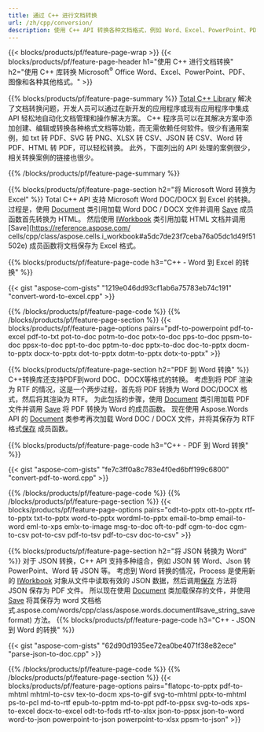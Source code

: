 ```yaml
---
title: 通过 C++ 进行文档转换 
url: /zh/cpp/conversion/
description: 使用 C++ API 转换各种文档格式，例如 Word、Excel、PowerPoint、PDF、JSON、图像等。 
---
```


{{< blocks/products/pf/feature-page-wrap >}}
{{< blocks/products/pf/feature-page-header h1="使用 C++ 进行文档转换" h2="使用 C++ 库转换 Microsoft<sup>&reg;</sup> Office Word、Excel、PowerPoint、PDF、图像和各种其他格式。" >}}

{{% blocks/products/pf/feature-page-summary %}}
[Total C++ Library](https://products.aspose.com/total/cpp/) 解决了文档转换问题，开发人员可以通过在新开发的应用程序或现有应用程序中集成 API 轻松地自动化文档管理和操作解决方案。 C++ 程序员可以在其解决方案中添加创建、编辑或转换各种格式文档等功能，而无需依赖任何软件。很少有通用案例，如 txt 转 PDF、SVG 转 PNG、XLSX 转 CSV、JSON 转 CSV、Word 转 PDF、HTML 转 PDF，可以轻松转换。 此外，下面列出的 API 处理的案例很少，相关转换案例的链接也很少。 

{{% /blocks/products/pf/feature-page-summary  %}}

{{% blocks/products/pf/feature-page-section  h2="将 Microsoft Word 转换为 Excel" %}}
Total C++ API 支持 Microsoft Word DOC/DOCX 到 Excel 的转换。  过程是，使用 [Document](https://reference.aspose.com/words/cpp/class/aspose.words.document) 类引用加载 Word DOC / DOCX 文件并调用 [Save](https://reference.aspose.com/words/cpp/class/aspose.words.document#save_string_saveformat) 成员函数首先转换为 HTML。 然后使用 [IWorkbook](https://reference.aspose.com/cells/cpp/class/aspose.cells.i_workbook) 类引用加载 HTML 文档并调用 [Save](https://reference.aspose.com/ cells/cpp/class/aspose.cells.i_workbook#a5dc7de23f7ceba76a05dc1d49f51502e) 成员函数将文档保存为 Excel 格式。 

{{% blocks/products/pf/feature-page-code h3="C++ - Word 到 Excel 的转换" %}}

{{< gist "aspose-com-gists" "1219e046dd93cf1ab6a75783eb74c191" "convert-word-to-excel.cpp" >}}

{{% /blocks/products/pf/feature-page-code  %}}
{{% /blocks/products/pf/feature-page-section %}}
{{< blocks/products/pf/feature-page-options pairs="pdf-to-powerpoint pdf-to-excel pdf-to-txt pot-to-doc potm-to-doc potx-to-doc pps-to-doc ppsm-to-doc ppsx-to-doc ppt-to-doc pptm-to-doc pptx-to-doc doc-to-pptx docm-to-pptx docx-to-pptx dot-to-pptx dotm-to-pptx dotx-to-pptx" >}}

{{% blocks/products/pf/feature-page-section  h2="PDF 到 Word 转换" %}}
C++转换库还支持PDF到word DOC、DOCX等格式的转换。 考虑到将 PDF 渲染为 RTF 的情况，这是一个两步过程，首先将 PDF 转换为 Word DOC/DOCX 格式，然后将其渲染为 RTF。 为此包括的步骤，使用 [Document](https://reference.aspose.com/pdf/cpp/class/aspose.pdf.document) 类引用加载 PDF 文件并调用 [Save](https://reference.aspose.com/pdf/cpp/class/aspose.pdf.document#adb8061c585440fde49c1263e68837f01) 将 PDF 转换为 Word 的成员函数。 现在使用 Aspose.Words API 的 [Document](https://reference.aspose.com/words/cpp/class/aspose.words.document) 类参考再次加载 Word DOC / DOCX 文件，并将其保存为 RTF 格式[保存](https://reference.aspose.com/words/cpp/class/aspose.words.document#save_stream_saveformat) 成员函数。

{{% blocks/products/pf/feature-page-code h3="C++ - PDF 到 Word 转换" %}}

{{< gist "aspose-com-gists" "fe7c3ff0a8c783e4f0ed6bff199c6800" "convert-pdf-to-word.cpp" >}}

{{% /blocks/products/pf/feature-page-code  %}}
{{% /blocks/products/pf/feature-page-section %}}
{{< blocks/products/pf/feature-page-options pairs="odt-to-pptx ott-to-pptx rtf-to-pptx txt-to-pptx word-to-pptx wordml-to-pptx email-to-bmp email-to-word eml-to-xps emlx-to-image msg-to-doc oft-to-pdf cgm-to-doc cgm-to-csv pot-to-csv pdf-to-tsv pdf-to-csv doc-to-csv" >}}

{{% blocks/products/pf/feature-page-section  h2="将 JSON 转换为 Word" %}}
对于 JSON 转换，C++ API 支持多种组合，例如 JSON 转 Word、Json 转 PowerPoint、Word 转 JSON 等。 考虑到 Word 转换的情况，Process 是使用新的 [IWorkbook](https://reference.aspose.com/cells/cpp/class/aspose.cells.i_workbook) 对象从文件中读取有效的 JSON 数据，然后调用[保存](https://reference.aspose.com/cells/cpp/class/aspose.cells.i_workbook#a9460f52a2dec8f4bf623a4905167d997) 方法将 JSON 保存为 PDF 文件。 所以现在使用 [Document](https://reference.aspose.com/words/cpp/class/aspose.words.document) 类加载保存的文件，并使用 [Save](https://reference) 将其保存为 word 文档格式.aspose.com/words/cpp/class/aspose.words.document#save_string_saveformat) 方法。
{{% blocks/products/pf/feature-page-code h3="C++ - JSON 到 Word 的转换" %}}

{{< gist "aspose-com-gists" "62d90d1935ee72ea0be4071f38e82ece" "parse-json-to-doc.cpp" >}}


{{% /blocks/products/pf/feature-page-code  %}}
{{% /blocks/products/pf/feature-page-section %}}
{{< blocks/products/pf/feature-page-options pairs="flatopc-to-pptx pdf-to-mhtml mhtml-to-csv tex-to-docm xps-to-gif svg-to-mhtml pptx-to-mhtml ps-to-pcl md-to-rtf epub-to-pptm md-to-ppt pdf-to-ppsx svg-to-ods xps-to-excel docx-to-excel odt-to-fods rtf-to-xlsx json-to-ppsx json-to-word word-to-json powerpoint-to-json powerpoint-to-xlsx ppsm-to-json" >}}